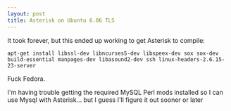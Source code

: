 ```yaml
---
layout: post
title: Asterisk on Ubuntu 6.06 TLS
---
```

It took forever, but this ended up working to get Asterisk to compile:

`apt-get install libssl-dev libncurses5-dev libspeex-dev sox sox-dev build-essential manpages-dev libasound2-dev ssh linux-headers-2.6.15-23-server`

Fuck Fedora.

I'm having trouble getting the required MySQL Perl mods installed so I can use Mysql with Asterisk... but I guess I'll figure it out sooner or later
